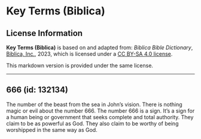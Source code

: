 # Key Terms (Biblica)

## License Information

**Key Terms (Biblica)** is based on and adapted from: _Biblica Bible Dictionary_, [Biblica, Inc.](https://www.biblica.com/), 2023, which is licensed under a [CC BY-SA 4.0 license](https://creativecommons.org/licenses/by-sa/4.0/legalcode.en).

This markdown version is provided under the same license.



--------------------------------

## 666 (id: 132134)

The number of the beast from the sea in John’s vision. There is nothing magic or evil about the number 666\. The number 666 is a sign. It’s a sign for a human being or government that seeks complete and total authority. They claim to be as powerful as God. They also claim to be worthy of being worshipped in the same way as God.


